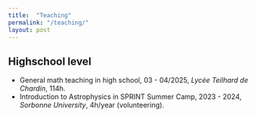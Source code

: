 ```yaml
---
title:  "Teaching"
permalink: "/teaching/"
layout: post
---
```


## Highschool level

* General math teaching in high school, 03 - 04/2025, _Lycée Teilhard de Chardin_, 114h.
* Introduction to Astrophysics in SPRINT Summer Camp, 2023 - 2024, _Sorbonne University_, 4h/year (volunteering).
